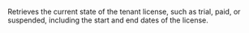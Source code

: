 Retrieves the current state of the tenant license, such as trial, paid, or suspended, including the start and end dates of the license.